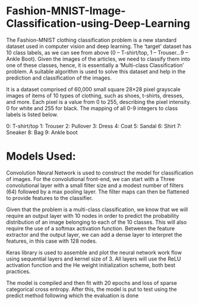 # Fashion-MNIST-Image-Classification-using-Deep-Learning
The Fashion-MNIST clothing classification problem is a new standard dataset used in computer vision and deep learning. The ‘target’ dataset has 10 class labels, as we can see from above (0 – T-shirt/top, 1 – Trouser…9 – Ankle Boot). Given the images of the articles, we need to classify them into one of these classes, hence, it is essentially a ‘Multi-class Classification’ problem. A suitable algorithm is used to solve this dataset and help in the prediction and classification of the images.

It is a dataset comprised of 60,000 small square 28×28 pixel grayscale images of items of 10 types of clothing, such as shoes, t-shirts, dresses, and more. Each pixel is a value from 0 to 255, describing the pixel intensity. 0 for white and 255 for black. The mapping of all 0-9 integers to class labels is listed below.

0: T-shirt/top
1: Trouser
2: Pullover
3: Dress
4: Coat
5: Sandal
6: Shirt
7: Sneaker
8: Bag
9: Ankle boot


# Models Used:

Convolution Neural Network is used to construct the model for classification of images. For the convolutional front-end, we can start with a Three convolutional layer with a small filter size and a modest number of filters (64) followed by a max pooling layer. The filter maps can then be flattened to provide features to the classifier.

Given that the problem is a multi-class classification, we know that we will require an output layer with 10 nodes in order to predict the probability distribution of an image belonging to each of the 10 classes. This will also require the use of a softmax activation function. Between the feature extractor and the output layer, we can add a dense layer to interpret the features, in this case with 128 nodes.

Keras library is used to assemble and plot the neural network work flow using sequential layers and kernel size of 3. All layers will use the ReLU activation function and the He weight initialization scheme, both best practices.

The model is compiled and then fit with 20 epochs and loss of sparse categorical cross entropy. After this, the model is put to test using the predict method following which the evaluation is done

